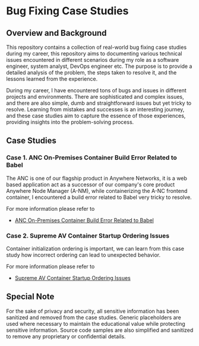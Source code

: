 # Bug Fixing Case Studies

## Overview and Background
This repository contains a collection of real-world bug fixing case studies during my career, this repository aims to documenting various technical issues encountered in different scenarios during my role as a software engineer, system analyst, DevOps engineer etc. The purpose is to provide a detailed analysis of the problem, the steps taken to resolve it, and the lessons learned from the experience.

During my career, I have encountered tons of bugs and issues in different projects and environments. There are sophisticated and complex issues, and there are also simple, dumb and straightforward issues but yet tricky to resolve. Learning from mistakes and successes is an interesting journey, and these case studies aim to capture the essence of those experiences, providing insights into the problem-solving process.

## Case Studies

### Case 1. ANC On-Premises Container Build Error Related to Babel
The ANC is one of our flagship product in Anywhere Networks, it is a web based application act as a successor of our company's core product Anywhere Node Manager (A-NM), while containerizing the A-NC frontend container, I encountered a build error related to Babel very tricky to resolve. 

For more information please refer to 
- [ANC On-Premises Container Build Error Related to Babel](anc-docker-build-failure-related-to-babel/README.md)

### Case 2. Supreme AV Container Startup Ordering Issues
Container initialization ordering is important, we can learn from this case study how incorrect ordering can lead to unexpected behavior.

For more information please refer to 
- [Supreme AV Container Startup Ordering Issues](supreme-av-container-startup-ordering-issues/README.md)

## Special Note
For the sake of privacy and security, all sensitive information has been sanitized and removed from the case studies. Generic placeholders are used where necessary to maintain the educational value while protecting sensitive information. Source code samples are also simplified and sanitized to remove any proprietary or confidential details. 